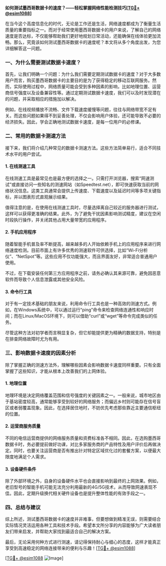 **如何测试墨西哥数据卡的速度？——轻松掌握网络性能检测技巧[[TG💪+ @esim1088](https://t.me/s/esim1088)]**

在当今这个高度信息化的时代，无论是工作还是生活，网络速度都成为了衡量生活质量的重要指标之一。而对于经常使用墨西哥数据卡的用户来说，了解自己的网络速度是否达标，不仅能够帮助我们更好地规划日常活动，还能确保在线体验更加流畅。那么，究竟该如何测试墨西哥数据卡的速度呢？本文将从多个角度出发，为您详细解答这一问题。

### 一、为什么需要测试数据卡速度？

首先，让我们明确一个问题：为什么我们需要定期测试数据卡的速度？对于大多数用户而言，购买墨西哥数据卡的主要目的是为了获得稳定的移动互联网服务。然而，实际使用过程中，网络质量可能会受到多种因素的影响，比如地理位置、运营商信号强度以及设备兼容性等。通过定期测试数据卡速度，我们可以及时发现潜在的问题，并采取相应的措施加以解决。

例如，在线视频播放不流畅、文件下载速度缓慢等问题，往往与网络带宽不足有关。而这些问题如果得不到妥善处理，不仅会影响用户体验，还可能导致不必要的经济损失。因此，学会正确地测试数据卡速度，是每一位用户的必修课。

### 二、常用的数据卡测速方法

接下来，我们将介绍几种常见的数据卡测速方法。这些方法简单易行，适合不同技术水平的用户尝试。

#### 1. 在线测速工具

在线测速工具是最常见也是最方便的选择之一。只需打开浏览器，搜索“网速测试”或直接访问一些知名的测速网站（如Speedtest.net），即可快速获取当前的网络状况信息。这类工具通常会提供上传速度、下载速度以及延迟时间等多项关键指标，并以图表形式直观展示结果。

值得注意的是，在使用在线测速工具时，尽量选择离自己较近的服务器进行测试，这样可以获得更准确的结果。此外，为了避免干扰因素影响测试精度，建议在空闲时段执行操作，并关闭其他占用大量带宽的应用程序。

#### 2. 手机应用程序

随着智能手机普及率不断提高，越来越多的人开始依赖手机上的应用程序来进行网络速度检测。目前市面上有许多优秀的测速软件可供选择，比如“Wi-Fi分析仪”、“NetSpot”等。这些应用不仅功能强大，而且界面友好，非常适合普通用户使用。

不过，在下载安装任何第三方应用程序之前，请务必确认其来源可靠，避免因恶意软件而导致个人信息泄露或其他安全风险。

#### 3. 命令行工具

对于有一定技术基础的朋友来说，利用命令行工具也是一种高效的测速方式。例如，在Windows系统中，可以通过运行“ping”命令来检查网络连通性和响应时间；而在Linux/MacOS环境下，则可以借助“curl”或“wget”等命令完成类似的任务。

尽管这种方法对初学者而言稍显复杂，但它却能提供更为精确的数据支持，特别是在排查网络故障时尤为有用。

### 三、影响数据卡速度的因素分析

除了掌握正确的测速方法外，理解哪些因素会影响数据卡速度同样重要。只有全面掌握了这些知识，才能从根本上改善我们的上网体验。

#### 1. 地理位置

地理环境是决定网络覆盖范围和信号强度的关键因素之一。一般来说，城市地区由于基站密度较高，通常能够享受到较好的网络服务；而偏远乡村则可能存在信号盲区或者弱覆盖现象。因此，在选择居住地时，不妨优先考虑那些靠近主要通信枢纽的位置。

#### 2. 运营商服务质量

不同的电信运营商提供的网络服务质量和资费标准各不相同。因此，在选购墨西哥数据卡时，务必要提前做好功课，对比多家服务商的产品特性及用户评价后再做决定。同时，也要关注运营商是否有推出针对特定区域优化过的套餐方案，以便最大限度地满足个人需求。

#### 3. 设备硬件条件

除了外部环境之外，自身的设备硬件水平也会直接影响到最终的上网效果。例如，老旧型号的智能手机可能无法充分利用最新的4G/5G技术，从而导致网速表现不佳。因此，定期升级换代相关硬件设备也是提升整体性能的有效手段之一。

### 四、总结与建议

综上所述，测试墨西哥数据卡的速度并非难事，但要想做到精准无误，则需要结合实际情况灵活运用各种工具和技术手段。希望本文所分享的内容能够为广大读者朋友们带来启发，并帮助大家找到最适合自己的解决方案。

最后，无论采用何种方式进行测速，请记得保持耐心与细心的态度，这样才能真正享受到高速稳定的网络连接带来的便利与乐趣！[[TG💪+ @esim1088](https://t.me/s/esim1088)]

[[TG💪+ @esim1088](https://t.me/s/esim1088) ![Image](https://i.postimg.cc/4NQfJmqS/Snipaste-2025-05-13-00-14-12.png)]